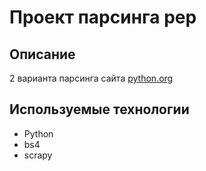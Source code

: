 # Проект парсинга pep

## Описание

2 варианта парсинга сайта [python.org ](https://peps.python.org/pep-0000/) 

## Используемые технологии
 - Python
 - bs4
 - scrapy

